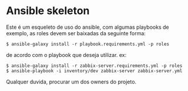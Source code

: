 # Ansible skeleton


Este é um esqueleto de uso do ansible, com algumas playbooks de exemplo, as roles devem ser baixadas da seguinte forma:

```
$ ansible-galaxy install -r playbook.requirements.yml -p roles
```

de acordo com o playbook que deseja utilizar. ex:

```
$ ansible-galaxy install -r zabbix-server.requirements.yml -p roles
$ ansible-playbook -i inventory/dev zabbix-server zabbix-server.yml
```

Qualquer duvida, procurar um dos owners do projeto.






